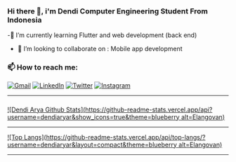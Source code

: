 


### Hi there 👋, i'm Dendi Computer Engineering Student From Indonesia

-🌱 I’m currently learning Flutter and web development (back end) 
- 👯 I’m looking to collaborate on : Mobile app development 

### 📫 How to reach me:

[<img alt="Gmail" src="https://img.shields.io/badge/dendiaryar@gmail.com-D14836?style=for-the-badge&logo=gmail&logoColor=white"/>][email]
[<img alt="LinkedIn" src="https://img.shields.io/badge/dendiaryar%20-%230077B5.svg?&style=for-the-badge&logo=linkedin&logoColor=white"/>][linkedin]
[<img alt="Twitter" src="https://img.shields.io/badge/dendiaryar%20-%231DA1F2.svg?&style=for-the-badge&logo=Twitter&logoColor=white"/>][twitter]
[<img alt="Instagram" src="https://img.shields.io/badge/dendiaryar%20-%23E4405F.svg?&style=for-the-badge&logo=Instagram&logoColor=white"/>][instagram]

---
### 
[![Dendi Arya Github Stats](https://github-readme-stats.vercel.app/api?username=dendiaryar&show_icons=true&theme=blueberry alt=Elangovan)](https://github.com/anuraghazra/github-readme-stats)

---

[![Top Langs](https://github-readme-stats.vercel.app/api/top-langs/?username=dendiaryar&layout=compact&theme=blueberry alt=Elangovan)](https://github.com/anuraghazra/github-readme-stats)

---
[twitter]: https://twitter.com/dendiaryar
[instagram]: https://www.instagram.com/dendiaryar
[linkedin]: https://www.linkedin.com/in/dendiaryar
[email]: mailto:hello.adityarohman@gmail.com
